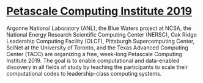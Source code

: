 # [Petascale Computing Institute 2019](https://bluewaters.ncsa.illinois.edu/petascale-computing-2019)
Argonne National Laboratory (ANL), the Blue Waters project at NCSA, the National Energy Research Scientific Computing Center (NERSC), Oak Ridge Leadership Computing Facility (OLCF), Pittsburgh Supercomputing Center, SciNet at the University of Toronto, and the Texas Advanced Computing Center (TACC) are organizing a free, week-long Petascale Computing Institute 2019. The goal is to enable computational and data-enabled discovery in all fields of study by teaching the participants to scale their computational codes to leadership-class computing systems.


